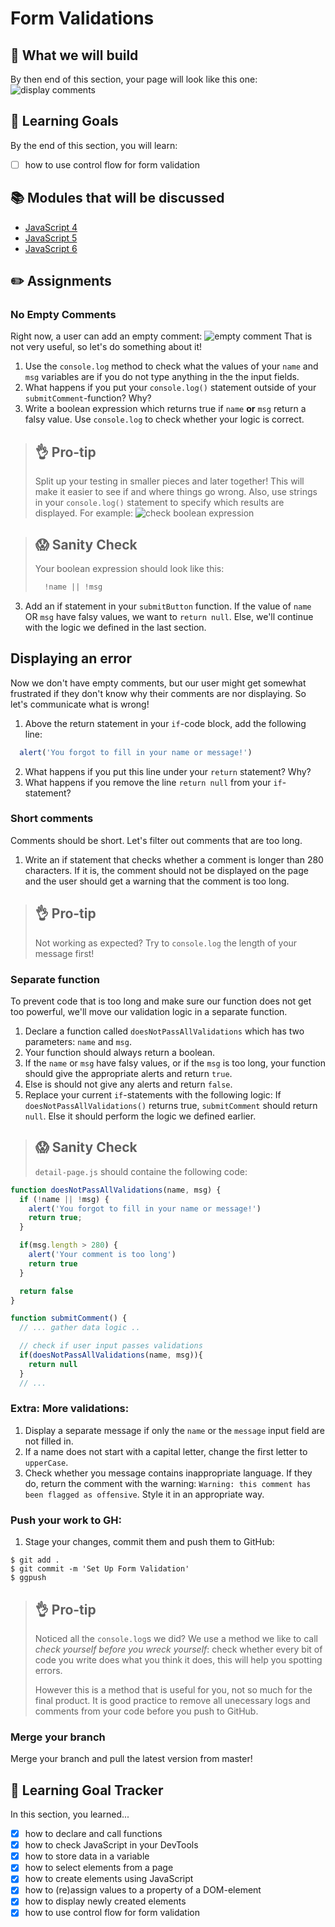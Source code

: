 # Form Validations

## 🎨 What we will build
By then end of this section, your page will look like this one: 
![display comments](https://cd.sseu.re/Een_vrolijke_vioolspeler_2018-12-11_15-28-08.png)


## 🎯 Learning Goals
By the end of this section, you will learn:
* [ ] how to use control flow for form validation

## 📚 Modules that will be discussed
  * [JavaScript 4]()
  * [JavaScript 5]()
  * [JavaScript 6]()
 

## ✏️ Assignments

### No Empty Comments
Right now, a user can add an empty comment: ![empty comment](https://cd.sseu.re/Een_vrolijke_vioolspeler_2018-12-18_10-02-52.png) That is not very useful, so let's do something about it!

1. Use the `console.log` method to check what the values of your `name` and `msg` variables are if you do not type anything in the the input fields.
2. What happens if you put your `console.log()` statement outside of your `submitComment`-function? Why?
3. Write a boolean expression which returns true if `name` **or** `msg` return a falsy value. Use `console.log` to check whether your logic is correct.

> ## 👌 Pro-tip
> Split up your testing in smaller pieces and later together! This will make it easier to see if and where things go wrong. Also, use strings in your `console.log()` statement to specify which results are displayed. For example:
> ![check boolean expression](https://cd.sseu.re/Een_vrolijke_vioolspeler_2018-12-18_10-14-25.png)

> ## 😱  Sanity Check
> Your boolean expression should look like this:
> ```javascript
>   !name || !msg
>```

3. Add an if statement in your `submitButton` function. If the value of `name` OR `msg` have falsy values, we want to `return null`. Else, we'll continue with the logic we defined in the last section.

## Displaying an error
Now we don't have empty comments, but our user might get somewhat frustrated if they don't know why their comments are nor displaying. So let's communicate what is wrong!

1. Above the return statement in your `if`-code block, add the following line: 
```javascript  
  alert('You forgot to fill in your name or message!')
```
2. What happens if you put this line under your `return` statement? Why?
3. What happens if you remove the line `return null` from your `if`-statement?

### Short comments
Comments should be short. Let's filter out comments that are too long.
1. Write an if statement that checks whether a comment is longer than 280 characters. If it is, the comment should not be displayed on the page and the user should get a warning that the comment is too long.

> ## 👌 Pro-tip
> Not working as expected? Try to `console.log` the length of your message first!

### Separate function
To prevent code that is too long and make sure our function does not get too powerful, we'll move our validation logic in a separate function.

1. Declare a function called `doesNotPassAllValidations` which has two parameters: `name` and `msg`.
2. Your function should always return a boolean.
3. If the `name` or `msg` have falsy values, or if the `msg` is too long, your function should give the appropriate alerts and return `true`.
4. Else is should not give any alerts and return `false`.
6. Replace your current `if`-statements with the following logic: If `doesNotPassAllValidations()` returns true, `submitComment` should return `null`. Else it should perform the logic we defined earlier.

> ## 😱  Sanity Check
> `detail-page.js` should containe the following code:
```javascript
function doesNotPassAllValidations(name, msg) {
  if (!name || !msg) {
    alert('You forgot to fill in your name or message!')
    return true;
  }

  if(msg.length > 280) {
    alert('Your comment is too long')
    return true
  }

  return false
}

function submitComment() {
  // ... gather data logic ..

  // check if user input passes validations
  if(doesNotPassAllValidations(name, msg)){
    return null
  }
  // ...
```

### Extra: More validations:
1. Display a separate message if only the `name` or the `message` input field are not filled in.
2. If a name does not start with a capital letter, change the first letter to `upperCase`.
3. Check whether you message contains inappropriate language. If they do, return the comment with the warning: `Warning: this comment has been flagged as offensive`. Style it in an appropriate way.


### Push your work to GH:
1. Stage your changes, commit them and push them to GitHub:

```shell
$ git add .
$ git commit -m 'Set Up Form Validation'
$ ggpush
```

> ## 👌 Pro-tip
> Noticed all the `console.log`s we did? We use a method we like to call _check yourself before you wreck yourself_: check whether every bit of code you write does what you think it does, this will help you spotting errors.
> 
> However this is a method that is useful for you, not so much for the final product. It is good practice to remove all unecessary logs and comments from your code before you push to GitHub.

### Merge your branch
Merge your branch and pull the latest version from master!

## 🎯 Learning Goal Tracker
In this section, you learned...

* [X] how to declare and call functions
* [X] how to check JavaScript in your DevTools
* [X] how to store data in a variable
* [X] how to select elements from a page
* [X] how to create elements using JavaScript
* [X] how to (re)assign values to a property of a DOM-element
* [X] how to display newly created elements
* [X] how to use control flow for form validation
